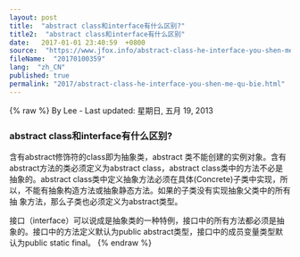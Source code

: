 ```yaml
---
layout: post
title:  "abstract class和interface有什么区别?"
title2:  "abstract class和interface有什么区别"
date:   2017-01-01 23:40:59  +0800
source:  "https://www.jfox.info/abstract-class-he-interface-you-shen-me-qu-bie.html"
fileName:  "20170100359"
lang:  "zh_CN"
published: true
permalink: "2017/abstract-class-he-interface-you-shen-me-qu-bie.html"
---
```

{% raw %}
By Lee - Last updated: 星期日, 五月 19, 2013

### abstract class和interface有什么区别?

含有abstract修饰符的class即为抽象类，abstract 类不能创建的实例对象。含有abstract方法的类必须定义为abstract class，abstract class类中的方法不必是抽象的。abstract class类中定义抽象方法必须在具体(Concrete)子类中实现，所以，不能有抽象构造方法或抽象静态方法。如果的子类没有实现抽象父类中的所有抽 象方法，那么子类也必须定义为abstract类型。

接口（interface）可以说成是抽象类的一种特例，接口中的所有方法都必须是抽象的。接口中的方法定义默认为public abstract类型，接口中的成员变量类型默认为public static final。
{% endraw %}